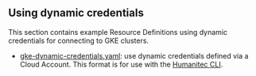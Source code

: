 ## Using dynamic credentials

This section contains example Resource Definitions using dynamic credentials for connecting to GKE clusters.

* [gke-dynamic-credentials.yaml](gke-dynamic-credentials.yaml): use dynamic credentials defined via a Cloud Account. This format is for use with the [Humanitec CLI](https://developer.humanitec.com/platform-orchestrator/cli/).